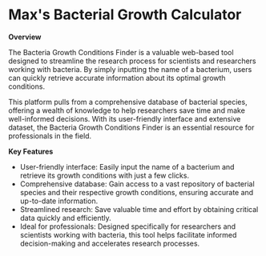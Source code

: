 # Max's Bacterial Growth Calculator

**Overview**

The Bacteria Growth Conditions Finder is a valuable web-based tool designed to streamline the research process for scientists and researchers working with bacteria. By simply inputting the name of a bacterium, users can quickly retrieve accurate information about its optimal growth conditions.

This platform pulls from a comprehensive database of bacterial species, offering a wealth of knowledge to help researchers save time and make well-informed decisions. With its user-friendly interface and extensive dataset, the Bacteria Growth Conditions Finder is an essential resource for professionals in the field.

**Key Features** 

- User-friendly interface: Easily input the name of a bacterium and retrieve its growth conditions with just a few clicks.
- Comprehensive database: Gain access to a vast repository of bacterial species and their respective growth conditions, ensuring accurate and up-to-date information.
- Streamlined research: Save valuable time and effort by obtaining critical data quickly and efficiently.
- Ideal for professionals: Designed specifically for researchers and scientists working with bacteria, this tool helps facilitate informed decision-making and accelerates research processes.
